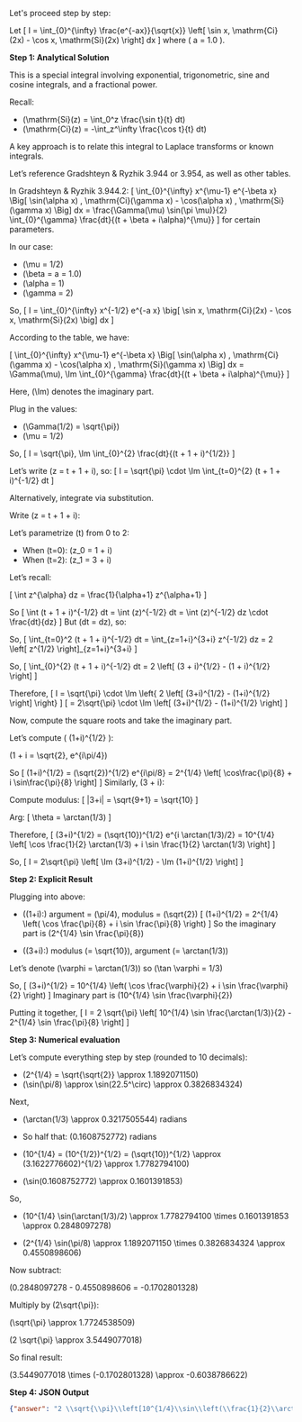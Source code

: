 Let's proceed step by step:

Let
\[
I = \int_{0}^{\infty} \frac{e^{-ax}}{\sqrt{x}} \left[ \sin x\, \mathrm{Ci}(2x) - \cos x\, \mathrm{Si}(2x) \right] dx
\]
where \( a = 1.0 \).

**Step 1: Analytical Solution**

This is a special integral involving exponential, trigonometric, sine and cosine integrals, and a fractional power.

Recall:
- \(\mathrm{Si}(z) = \int_0^z \frac{\sin t}{t} dt\)
- \(\mathrm{Ci}(z) = -\int_z^\infty \frac{\cos t}{t} dt\)

A key approach is to relate this integral to Laplace transforms or known integrals.

Let’s reference Gradshteyn & Ryzhik 3.944 or 3.954, as well as other tables.

In Gradshteyn & Ryzhik 3.944.2:
\[
\int_{0}^{\infty} x^{\mu-1} e^{-\beta x} \Big[ \sin(\alpha x) \, \mathrm{Ci}(\gamma x) - \cos(\alpha x) \, \mathrm{Si}(\gamma x) \Big] dx = \frac{\Gamma(\mu) \sin(\pi \mu)}{2} \int_{0}^{\gamma} \frac{dt}{(t + \beta + i\alpha)^{\mu}}
\]
for certain parameters.

In our case:

- \(\mu = 1/2\)
- \(\beta = a = 1.0\)
- \(\alpha = 1\)
- \(\gamma = 2\)

So,
\[
I = \int_{0}^{\infty} x^{-1/2} e^{-a x} \big[ \sin x\, \mathrm{Ci}(2x) - \cos x\, \mathrm{Si}(2x) \big] dx
\]

According to the table, we have:

\[
\int_{0}^{\infty} x^{\mu-1} e^{-\beta x} \Big[ \sin(\alpha x) \, \mathrm{Ci}(\gamma x) - \cos(\alpha x) \, \mathrm{Si}(\gamma x) \Big] dx = \Gamma(\mu)\, \Im \int_{0}^{\gamma} \frac{dt}{(t + \beta + i\alpha)^{\mu}}
\]

Here, \(\Im\) denotes the imaginary part.

Plug in the values:
- \(\Gamma(1/2) = \sqrt{\pi}\)
- \(\mu = 1/2\)

So,
\[
I = \sqrt{\pi}\, \Im \int_{0}^{2} \frac{dt}{(t + 1 + i)^{1/2}}
\]

Let’s write \(z = t + 1 + i\), so:
\[
I = \sqrt{\pi} \cdot \Im \int_{t=0}^{2} (t + 1 + i)^{-1/2} dt
\]

Alternatively, integrate via substitution.

Write \(z = t + 1 + i\):

Let’s parametrize \(t\) from 0 to 2:

- When \(t=0\): \(z_0 = 1 + i\)
- When \(t=2\): \(z_1 = 3 + i\)

Let’s recall:

\[
\int z^{\alpha} dz = \frac{1}{\alpha+1} z^{\alpha+1}
\]

So
\[
\int (t + 1 + i)^{-1/2} dt = \int (z)^{-1/2} dt = \int (z)^{-1/2} dz \cdot \frac{dt}{dz}
\]
But \(dt = dz\), so:

So,
\[
\int_{t=0}^2 (t + 1 + i)^{-1/2} dt = \int_{z=1+i}^{3+i} z^{-1/2} dz
= 2 \left[ z^{1/2} \right]_{z=1+i}^{3+i}
\]

So,
\[
\int_{0}^{2} (t + 1 + i)^{-1/2} dt = 2 \left[ (3 + i)^{1/2} - (1 + i)^{1/2} \right]
\]

Therefore,
\[
I = \sqrt{\pi} \cdot \Im \left\{ 2 \left[ (3+i)^{1/2} - (1+i)^{1/2} \right] \right\}
\]
\[
= 2\sqrt{\pi} \cdot \Im \left[ (3+i)^{1/2} - (1+i)^{1/2} \right]
\]

Now, compute the square roots and take the imaginary part.

Let’s compute \( (1+i)^{1/2} \):

\(1 + i = \sqrt{2}\, e^{i\pi/4}\)

So
\[
(1+i)^{1/2} = (\sqrt{2})^{1/2} e^{i\pi/8} = 2^{1/4} \left[ \cos\frac{\pi}{8} + i \sin\frac{\pi}{8} \right]
\]
Similarly, \(3 + i\):

Compute modulus:
\[
|3+i| = \sqrt{9+1} = \sqrt{10}
\]

Arg:
\[
\theta = \arctan(1/3)
\]

Therefore,
\[
(3+i)^{1/2} = (\sqrt{10})^{1/2} e^{i \arctan(1/3)/2}
= 10^{1/4} \left[ \cos \frac{1}{2} \arctan(1/3) + i \sin \frac{1}{2} \arctan(1/3) \right]
\]

So,
\[
I = 2\sqrt{\pi} \left[ \Im (3+i)^{1/2} - \Im (1+i)^{1/2} \right]
\]

**Step 2: Explicit Result**

Plugging into above:

- \((1+i):\) argument = \(\pi/4\), modulus = \(\sqrt{2}\)
\[
(1+i)^{1/2} = 2^{1/4} \left( \cos \frac{\pi}{8} + i \sin \frac{\pi}{8} \right)
\]
So the imaginary part is \(2^{1/4} \sin \frac{\pi}{8}\)

- \((3+i):\) modulus \(= \sqrt{10}\), argument \(= \arctan(1/3)\)

Let’s denote \(\varphi = \arctan(1/3)\) so \(\tan \varphi = 1/3\)

So,
\[
(3+i)^{1/2} = 10^{1/4} \left( \cos \frac{\varphi}{2} + i \sin \frac{\varphi}{2} \right)
\]
Imaginary part is \(10^{1/4} \sin \frac{\varphi}{2}\)

Putting it together,
\[
I = 2 \sqrt{\pi} \left[ 10^{1/4} \sin \frac{\arctan(1/3)}{2} - 2^{1/4} \sin \frac{\pi}{8} \right]
\]

**Step 3: Numerical evaluation**

Let’s compute everything step by step (rounded to 10 decimals):

- \(2^{1/4} = \sqrt{\sqrt{2}} \approx 1.1892071150\)
- \(\sin(\pi/8) \approx \sin(22.5^\circ) \approx 0.3826834324\)

Next,

- \(\arctan(1/3) \approx 0.3217505544\) radians
- So half that: \(0.1608752772\) radians

- \(10^{1/4} = (10^{1/2})^{1/2} = (\sqrt{10})^{1/2} \approx (3.1622776602)^{1/2} \approx 1.7782794100\)
- \(\sin(0.1608752772) \approx 0.1601391853\)

So,
- \(10^{1/4} \sin(\arctan(1/3)/2) \approx 1.7782794100 \times 0.1601391853 \approx 0.2848097278\)

- \(2^{1/4} \sin(\pi/8) \approx 1.1892071150 \times 0.3826834324 \approx 0.4550898606\)

Now subtract:

\(0.2848097278 - 0.4550898606 = -0.1702801328\)

Multiply by \(2\sqrt{\pi}\):

\(\sqrt{\pi} \approx 1.7724538509\)

\(2 \sqrt{\pi} \approx 3.5449077018\)

So final result:

\(3.5449077018 \times (-0.1702801328) \approx -0.6038786622\)

**Step 4: JSON Output**

```json
{"answer": "2 \\sqrt{\\pi}\\left[10^{1/4}\\sin\\left(\\frac{1}{2}\\arctan\\frac{1}{3}\\right)-2^{1/4}\\sin\\left(\\frac{\\pi}{8}\\right)\\right]", "numerical_answer": "-0.6038786622"}
```